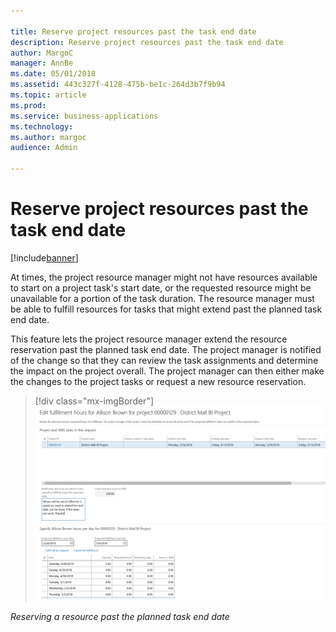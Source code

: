 ```yaml
---

title: Reserve project resources past the task end date
description: Reserve project resources past the task end date
author: MargoC
manager: AnnBe
ms.date: 05/01/2018
ms.assetid: 443c327f-4128-475b-be1c-264d3b7f9b94
ms.topic: article
ms.prod: 
ms.service: business-applications
ms.technology: 
ms.author: margoc
audience: Admin

---
```

#  Reserve project resources past the task end date




[!include[banner](../../includes/banner.md)]

At times, the project resource manager might not have resources available to
start on a project task's start date, or the requested resource might be
unavailable for a portion of the task duration. The resource manager must be
able to fulfill resources for tasks that might extend past the planned task end
date.

This feature lets the project resource manager extend the resource reservation
past the planned task end date. The project manager is notified of the change so
that they can review the task assignments and determine the impact on the
project overall. The project manager can then either make the changes to the
project tasks or request a new resource reservation.

> [!div class="mx-imgBorder"] 
> ![A screenshot demonstrating reserving a resource past the planned task end date ](media/reserve-project-resources-past-task-end-date-1.png "A screenshot demonstrating reserving a resource past the planned task end date ")
<!-- FO_ReservePastTaskDate_A.png -->


*Reserving a resource past the planned task end date*
